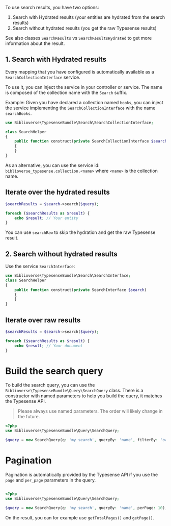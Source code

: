 To use search results, you have two options:

1. Search with Hydrated results (your entities are hydrated from the search results)
2. Search without hydrated results (you get the raw Typesense results)

See also classes `SearchResults` vs `SearchResultsHydrated` to get more information about the result.


## 1. Search with Hydrated results
Every mapping that you have configured is automatically available as a `SearchCollectionInterface` service.

To use it, you can inject the service in your controller or service.
The name is composed of the collection name with the `Search` suffix.

Example: Given you have declared a collection named `books`, you can inject the service implementing the `SearchCollectionInterface` with the name `searchBooks`.

```php
use Biblioverse\TypesenseBundle\Search\SearchCollectionInterface;

class SearchHelper
{
    public function construct(private SearchCollectionInterface $searchBooks)
    {
    }
}
```

As an alternative, you can use the service id: `biblioverse_typesense.collection.<name>` where `<name>` is the collection name.


## Iterate over the hydrated results

```php
$searchResults = $search->search($query);

foreach ($searchResults as $result) {
    echo $result; // Your entity
}
```
You can use `searchRaw` to skip the hydration and get the raw Typesense result.


## 2. Search without hydrated results

Use the service `SearchInterface`:
```php
use Biblioverse\TypesenseBundle\Search\SearchInterface;
class SearchHelper
{
    public function construct(private SearchInterface $search)
    {
    }
}
```
## Iterate over raw results

```php
$searchResults = $search->search($query);

foreach ($searchResults as $result) {
    echo $result; // Your document
}
```

# Build the search query

To build the search query, you can use the `Biblioverse\TypesenseBundle\Query\SearchQuery` class.
There is a constructor with named parameters to help you build the query, it matches the Typesense API.

> Please always use named parameters. The order will likely change in the future.

```php
<?php
use Biblioverse\TypesenseBundle\Query\SearchQuery;

$query = new SearchQuery(q: 'my search', queryBy: 'name', filterBy: 'owner', sortBy: 'name:desc');
```




# Pagination

Pagination is automatically provided by the Typesense API if you use the `page` and `per_page` parameters in the query.

```php

<?php
use Biblioverse\TypesenseBundle\Query\SearchQuery;

$query = new SearchQuery(q: 'my search', queryBy: 'name', perPage: 10);

```
On the result, you can for example use `getTotalPages()` and `getPage()`.

```php